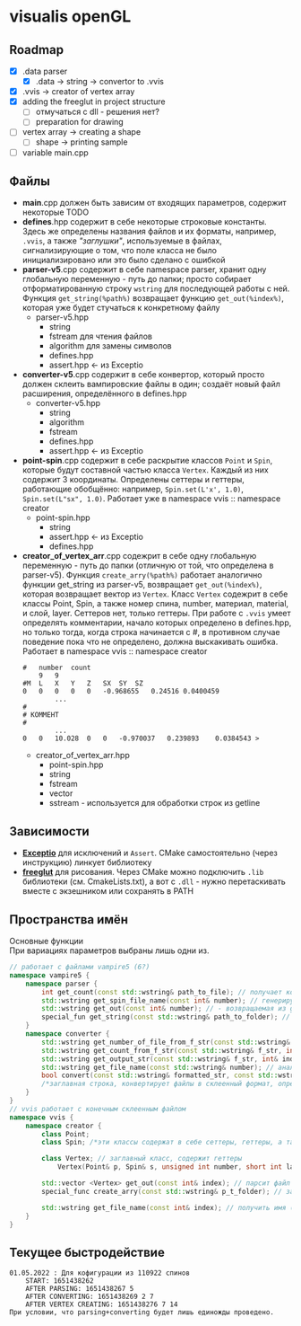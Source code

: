 # visualis openGL
  
## Roadmap
- [x] .data parser
    - [x] .data -> string -> convertor to .vvis
- [x] .vvis -> creator of vertex array
- [x] adding the freeglut in project structure
    - [ ] отмучаться с dll - решения нет?
    - [ ] preparation for drawing
- [ ] vertex array -> creating a shape
    - [ ] shape -> printing sample
- [ ] variable main.cpp
  
## Файлы  
* **main**.cpp должен быть зависим от входящих параметров, содержит некоторые TODO
* **defines**.hpp содержит в себе некоторые строковые константы. Здесь же определены названия файлов и их форматы, например, `.vvis`, а также *"заглушки"*, используемые в файлах, сигнализирующие о том, что поле класса не было инициализировано или это было сделано с ошибкой
* **parser-v5**.cpp содержит в себе namespace parser, хранит одну глобальную переменную - путь до папки; просто собирает отформатированную строку `wstring` для последующей работы с ней. Функция `get_string(%path%)` возвращает функцию `get_out(%index%)`, которая уже будет стучаться к конкретному файлу
    * parser-v5.hpp
        * string
        * fstream для чтения файлов
        * algorithm для замены символов
        * defines.hpp
        * assert.hpp <- из Exceptio
* **converter-v5**.cpp содержит в себе конвертор, который просто должен склеить вампировские файлы в один; создаёт новый файл расширения, определённого в defines.hpp
    * converter-v5.hpp
        * string
        * algorithm
        * fstream
        * defines.hpp
        * assert.hpp <- из Exceptio
* **point-spin**.cpp содержит в себе раскрытие классов `Point` и `Spin`, которые будут составной частью класса `Vertex`. Каждый из них содержит 3 координаты. Определены сеттеры и геттеры, работающие обобщённо: например, `Spin.set(L'x', 1.0)`, `Spin.set(L"sx", 1.0)`. Работает уже в namespace vvis :: namespace creator
    * point-spin.hpp
        * string
        * assert.hpp <- из Exceptio
        * defines.hpp
* **creator_of_vertex_arr**.cpp содежрит в себе одну глобальную переменную - путь до папки (отличную от той, что определена в parser-v5). Функция `create_arry(%path%)` работает аналогично функции get_string из parser-v5, возвращает `get_out(%index%)`, которая возвращает вектор из `Vertex`. Класс `Vertex` содежрит в себе классы Point, Spin, а также номер спина, number, материал, material, и слой, layer. Сеттеров нет, только геттеры. При работе с `.vvis` умеет определять комментарии, начало которых определено в defines.hpp, но только тогда, когда строка начинается с #, в противном случае поведение пока что не определено, должна выскакивать ошибка.  Работает в namespace vvis :: namespace creator
    ```vvis
    #	number	count  
        9	9  
    #M	L	X	Y	Z	SX	SY	SZ  
    0	0	0	0	0	-0.968655	0.24516	0.0400459  
            ...
    #  
    # КОММЕНТ  
    #  
            ...
    0	0	10.028	0	0	-0.970037	0.239893	0.0384543 >
    ```
    * creator_of_vertex_arr.hpp
        * point-spin.hpp
        * string
        * fstream
        * vector
        * sstream - используется для обработки строк из getline

## Зависимости
+ **[Exceptio](https://github.com/ilyata76/tia-Exceptio.git)** для исключений и `Assert`. CMake самостоятельно (через инструкцию)
линкует библиотеку
+ **[freeglut](https://github.com/FreeGLUTProject/freeglut.git)** для рисования. Через CMake можно подключить `.lib` библиотеки (см. CmakeLists.txt), а вот с `.dll` - нужно перетаскивать вместе с экзешником или сохранять в PATH
  
## Пространства имён
Основные функции  
При вариациях параметров выбраны лишь одни из.  
```cpp 
// работает с файлами vampire5 (6?)
namespace vampire5 {
    namespace parser {
        int get_count(const std::wstring& path_to_file); // получает количество из первой строки
        std::wstring get_spin_file_name(const int& number); // генерирует строку spins-xxx
        std::wstring get_out(const int& number); // - возвращаемая из get_string - возвращает форматную строку
        special_fun get_string(const std::wstring& path_to_folder); // - возвращает get_out, сохраняет путь до папки
    }
    namespace converter {
        std::wstring get_number_of_file_from_f_str(const std::wstring& f_str, int& index); // получает число из строки
        std::wstring get_count_from_f_str(const std::wstring& f_str, int& index); // получает количество из строки
        std::wstring get_output_str(const std::wstring& f_str, int& index); // обрабатывает конструкцию m;l;x;y;z;sx;sy;sz!
        std::wstring get_file_name(const std::wstring& number); // аналогичен в parser-v5
        bool convert(const std::wstring& formatted_str, const std::wstring& path_to_folder, int& index);
        /*заглавная строка, конвертирует файлы в склеенный формат, определённый в defines.hpp (.vvis) */
    }
}
// vvis работает с конечным склеенным файлом
namespace vvis {
    namespace creator {
        class Point;
        class Spin; /*эти классы содержат в себе сеттеры, геттеры, а также по три protected-координаты*/

        class Vertex; // заглавный класс, содержит геттеры
            Vertex(Point& p, Spin& s, unsigned int number, short int layer, short int material); // его основной конструктор

        std::vector <Vertex> get_out(const int& index); // парсит файл и создаёт вертекс
        special_func create_arry(const std::wstring& p_t_folder); // запоминает путь (как в parse-v5), возвращает get_out

        std::wstring get_file_name(const int& index); // получить имя (аналогично parse-v5) типа spins-xxx
    }
}
```

## Текущее быстродействие
```
01.05.2022 : Для кофигурации из 110922 спинов  
    START: 1651438262
    AFTER PARSING: 1651438267 5
    AFTER CONVERTING: 1651438269 2 7
    AFTER VERTEX CREATING: 1651438276 7 14
При условии, что parsing+converting будет лишь единожды проведено.
```